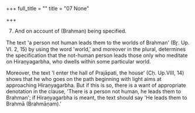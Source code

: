 +++
full_title = ""
title = "07 None"

+++


7. And on account of (Brahman) being specified.

The text 'a person not human leads them to the worlds of Brahman' (Br̥. Up. VI. 2, 15) by using the word 'world,' and moreover in the plural, determines the specification that the not-human person leads those only who meditate on Hiraṇyagarbha, who dwells within some particular world.

 Moreover, the text 'I enter the hall of Prajāpati, the house' (Cḥ. Up.VIII, 14) shows that he who goes on the path beginning with light aims at approaching Hiraṇyagarbha. But if this is so, there is a want of appropriate denotation in the clause, 'There is a person not human, he leads them to Brahman'; if Hiraṇyagarbha is meant, the text should say 'He leads them to Brahmā (Brahmāṇam).'

